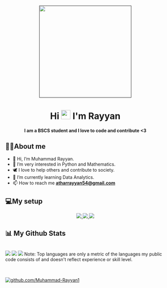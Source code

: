 <p align="center" > 
    <a href="" target="_blank"> <img height="290px"src="https://camo.githubusercontent.com/c1dcb74cc1c1835b1d716f5051499a2814c683c806b15f04b0eba492863703e9/68747470733a2f2f63646e2e6472696262626c652e636f6d2f75736572732f3733303730332f73637265656e73686f74732f363538313234332f6176656e746f2e676966"/> </a>
<p/>
<p/>

<h1 align="center">Hi <img src="https://raw.githubusercontent.com/MartinHeinz/MartinHeinz/master/wave.gif" width=29px"> I'm Rayyan</h1>
<h4 align="center">I am a BSCS student and I love to code and contribute <3</h4>

##  🙋‍♂️About me
  
- 👋 Hi, I’m Muhammad Rayyan.
- 👀 I’m very interested in Python and Mathematics.
- 🕊 I love to help others and contribute to society.
- 🌱 I’m currently learning Data Analytics.
- 📫 How to reach me **atharrayyan54@gmail.com**


##  💻My setup
<p align="center"> 
    <a href="" target="_blank"> <img src="https://img.shields.io/badge/Windows-0078D6?style=for-the-badge&logo=windows&logoColor=white"/> </a>
    <a href="" target="_blank"> <img src="https://img.shields.io/badge/Intel-Core_i5_7th-0071C5?style=for-the-badge&logo=intel&logoColor=white"/> </a>
    <a href="" target="_blank"> <img src="https://camo.githubusercontent.com/55d09c07d331f85c42d9a292ec961b29899afd55151702f6d2d1a4dd30a8b107/68747470733a2f2f696d672e736869656c64732e696f2f62616467652f52414d2d3847422d2532333030373143352e7376673f267374796c653d666f722d7468652d6261646765266c6f676f436f6c6f723d7768697465"/> </a> 
    
</p>
  
  ## 📊 My Github Stats

  <br/>
    <img src="https://github-readme-stats.vercel.app/api?username=Muhammad-Rayyan1&theme=cobalt2">
    <img src="https://github-readme-streak-stats.herokuapp.com/?user=Muhammad-Rayyan1&theme=cobalt2">
    <img src="https://github-readme-stats.vercel.app/api/top-langs/?username=Muhammad-Rayyan1&theme=cobalt2">
  Note:</b> Top languages are only a metric of the languages my public code consists of and doesn't reflect experience or skill level.



<br/><br/>
<a href=https://github.com/Muhammad-Rayyan1><img src="https://img.shields.io/badge/-Follow%20me-blue" alt="github.com/Muhammad-Rayyan1">
